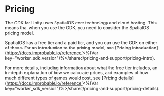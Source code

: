 # Pricing

The GDK for Unity uses SpatialOS core technology and cloud hosting. This means that when you use the GDK, you need to consider the SpatialOS pricing model.

SpatialOS has a free tier and a paid tier, and you can use the GDK on either of these. For an introduction to the pricing model, see [Pricing introduction](https://docs.improbable.io/reference/<%(Var key="worker_sdk_version")%>/shared/pricing-and-support/pricing-intro).

For more details, including information about what the free tier includes, an in-depth explanation of how we calculate prices, and examples of how much different types of games would cost, see [Pricing details](https://docs.improbable.io/reference/<%(Var key="worker_sdk_version")%>/shared/pricing-and-support/pricing-details).